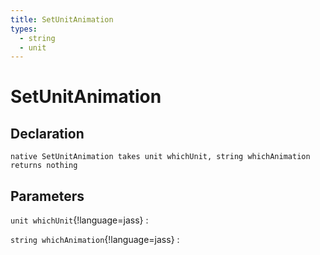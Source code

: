 ```yaml
---
title: SetUnitAnimation
types:
  - string
  - unit
---
```


# SetUnitAnimation

## Declaration

```jass
native SetUnitAnimation takes unit whichUnit, string whichAnimation returns nothing
```

## Parameters
`unit whichUnit`{!language=jass}
: 

`string whichAnimation`{!language=jass}
: 
